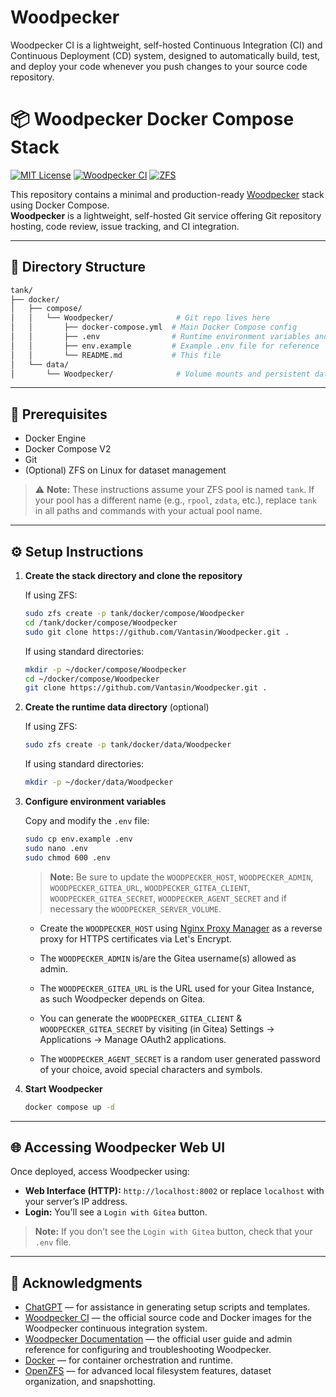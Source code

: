 # Woodpecker

Woodpecker CI is a lightweight, self-hosted Continuous Integration (CI) and Continuous Deployment (CD) system, designed to automatically build, test, and deploy your code whenever you push changes to your source code repository.

# 📦 Woodpecker Docker Compose Stack

[![MIT License](https://img.shields.io/github/license/Vantasin/Woodpecker?style=flat-square)](LICENSE)
[![Woodpecker CI](https://img.shields.io/badge/Woodpecker%20CI-self--hosted-green?logo=drone&style=flat-square)](https://woodpecker-ci.org/)
[![ZFS](https://img.shields.io/badge/ZFS-OpenZFS-blue?style=flat-square)](https://openzfs.org/)

This repository contains a minimal and production-ready [Woodpecker](https://woodpecker-ci.org/) stack using Docker Compose.  
**Woodpecker** is a lightweight, self-hosted Git service offering Git repository hosting, code review, issue tracking, and CI integration.

---

## 📁 Directory Structure

```bash
tank/
├── docker/
│   ├── compose/
│   │   └── Woodpecker/              # Git repo lives here
│   │       ├── docker-compose.yml  # Main Docker Compose config
│   │       ├── .env                # Runtime environment variables and secrets (gitignored!)
│   │       ├── env.example         # Example .env file for reference
│   │       └── README.md           # This file
│   └── data/
│       └── Woodpecker/              # Volume mounts and persistent data
```

---

## 🧰 Prerequisites

* Docker Engine
* Docker Compose V2
* Git
* (Optional) ZFS on Linux for dataset management

> ⚠️ **Note:** These instructions assume your ZFS pool is named `tank`. If your pool has a different name (e.g., `rpool`, `zdata`, etc.), replace `tank` in all paths and commands with your actual pool name.

---

## ⚙️ Setup Instructions

1. **Create the stack directory and clone the repository**

   If using ZFS:
   ```bash
   sudo zfs create -p tank/docker/compose/Woodpecker
   cd /tank/docker/compose/Woodpecker
   sudo git clone https://github.com/Vantasin/Woodpecker.git .
   ```

   If using standard directories:
   ```bash
   mkdir -p ~/docker/compose/Woodpecker
   cd ~/docker/compose/Woodpecker
   git clone https://github.com/Vantasin/Woodpecker.git .
   ```

2. **Create the runtime data directory** (optional)

   If using ZFS:
   ```bash
   sudo zfs create -p tank/docker/data/Woodpecker
   ```

   If using standard directories:
   ```bash
   mkdir -p ~/docker/data/Woodpecker
   ```

3. **Configure environment variables**

   Copy and modify the `.env` file:

   ```bash
   sudo cp env.example .env
   sudo nano .env
   sudo chmod 600 .env
   ```

   > **Note:** Be sure to update the `WOODPECKER_HOST`, `WOODPECKER_ADMIN`, `WOODPECKER_GITEA_URL`, `WOODPECKER_GITEA_CLIENT`, `WOODPECKER_GITEA_SECRET`, `WOODPECKER_AGENT_SECRET` and if necessary the `WOODPECKER_SERVER_VOLUME`.

     - Create the `WOODPECKER_HOST` using [Nginx Proxy Manager](https://github.com/Vantasin/Nginx-Proxy-Manager.git) as a reverse proxy for HTTPS certificates via Let's Encrypt.

     - The `WOODPECKER_ADMIN` is/are the Gitea username(s) allowed as admin.

     - The `WOODPECKER_GITEA_URL` is the URL used for your Gitea Instance, as such Woodpecker depends on Gitea.

     - You can generate the `WOODPECKER_GITEA_CLIENT` & `WOODPECKER_GITEA_SECRET` by visiting (in Gitea) Settings -> Applications -> Manage OAuth2 applications.

     - The `WOODPECKER_AGENT_SECRET` is a random user generated password of your choice, avoid special characters and symbols.

4. **Start Woodpecker**

   ```bash
   docker compose up -d
   ```

---

## 🌐 Accessing Woodpecker Web UI

Once deployed, access Woodpecker using:

- **Web Interface (HTTP):** `http://localhost:8002` or replace `localhost` with your server’s IP address.  
- **Login:** You'll see a `Login with Gitea` button.
> **Note:** If you don’t see the `Login with Gitea` button, check that your `.env` file.

---

## 🙏 Acknowledgments

- [ChatGPT](https://openai.com/chatgpt) — for assistance in generating setup scripts and templates.
- [Woodpecker CI](https://github.com/woodpecker-ci/woodpecker) — the official source code and Docker images for the Woodpecker continuous integration system.
- [Woodpecker Documentation](https://woodpecker-ci.org/docs/intro) — the official user guide and admin reference for configuring and troubleshooting Woodpecker.
- [Docker](https://www.docker.com/) — for container orchestration and runtime.
- [OpenZFS](https://openzfs.org/) — for advanced local filesystem features, dataset organization, and snapshotting.